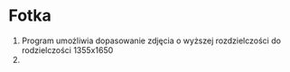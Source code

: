 
# **Fotka**
1. Program umożliwia dopasowanie zdjęcia o wyższej rozdzielczości do rodzielczości 1355x1650
2. 
